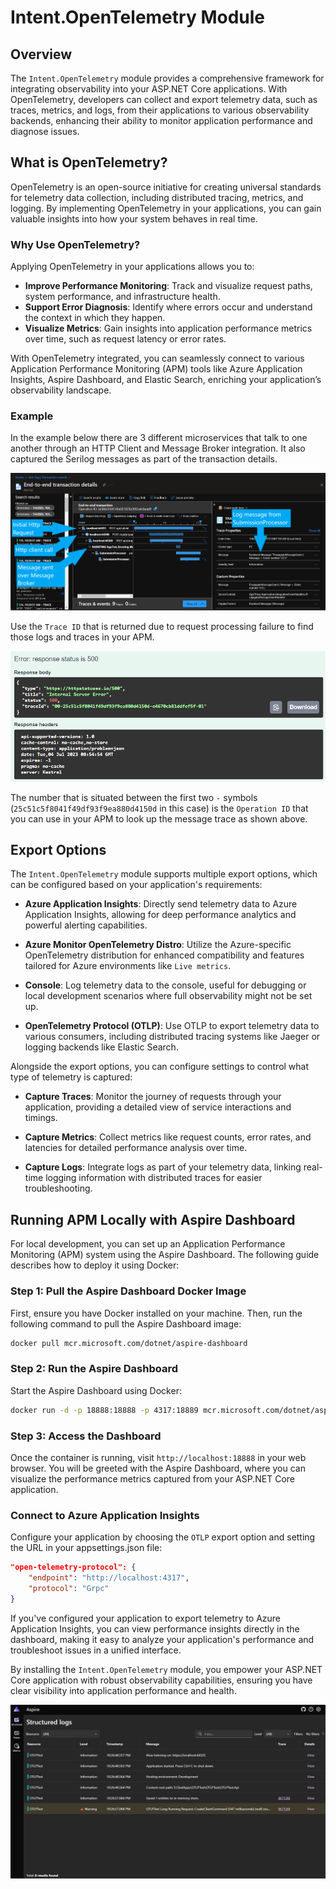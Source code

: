 # Intent.OpenTelemetry Module

## Overview

The `Intent.OpenTelemetry` module provides a comprehensive framework for integrating observability into your ASP.NET Core applications. With OpenTelemetry, developers can collect and export telemetry data, such as traces, metrics, and logs, from their applications to various observability backends, enhancing their ability to monitor application performance and diagnose issues.

## What is OpenTelemetry?

OpenTelemetry is an open-source initiative for creating universal standards for telemetry data collection, including distributed tracing, metrics, and logging. By implementing OpenTelemetry in your applications, you can gain valuable insights into how your system behaves in real time.

### Why Use OpenTelemetry?

Applying OpenTelemetry in your applications allows you to:

- **Improve Performance Monitoring**: Track and visualize request paths, system performance, and infrastructure health.
- **Support Error Diagnosis**: Identify where errors occur and understand the context in which they happen.
- **Visualize Metrics**: Gain insights into application performance metrics over time, such as request latency or error rates.

With OpenTelemetry integrated, you can seamlessly connect to various Application Performance Monitoring (APM) tools like Azure Application Insights, Aspire Dashboard, and Elastic Search, enriching your application’s observability landscape.

### Example

In the example below there are 3 different microservices that talk to one another through an HTTP Client and Message Broker integration. It also captured the Serilog messages as part of the transaction details.

![Azure Application Insights](docs/images/app-insights-telemetry.png)

Use the `Trace ID` that is returned due to request processing failure to find those logs and traces in your APM.

![Trace ID from error responses](docs/images/http-500-with-traceid.png)

The number that is situated between the first two `-` symbols (`25c51c5f8041f49df93f9ea880d4150d` in this case) is the `Operation ID` that you can use in your APM to look up the message trace as shown above.

## Export Options

The `Intent.OpenTelemetry` module supports multiple export options, which can be configured based on your application's requirements:

- **Azure Application Insights**: Directly send telemetry data to Azure Application Insights, allowing for deep performance analytics and powerful alerting capabilities.

- **Azure Monitor OpenTelemetry Distro**: Utilize the Azure-specific OpenTelemetry distribution for enhanced compatibility and features tailored for Azure environments like `Live metrics`.

- **Console**: Log telemetry data to the console, useful for debugging or local development scenarios where full observability might not be set up.

- **OpenTelemetry Protocol (OTLP)**: Use OTLP to export telemetry data to various consumers, including distributed tracing systems like Jaeger or logging backends like Elastic Search.

Alongside the export options, you can configure settings to control what type of telemetry is captured:

- **Capture Traces**: Monitor the journey of requests through your application, providing a detailed view of service interactions and timings.

- **Capture Metrics**: Collect metrics like request counts, error rates, and latencies for detailed performance analysis over time.

- **Capture Logs**: Integrate logs as part of your telemetry data, linking real-time logging information with distributed traces for easier troubleshooting.

## Running APM Locally with Aspire Dashboard

For local development, you can set up an Application Performance Monitoring (APM) system using the Aspire Dashboard. The following guide describes how to deploy it using Docker:

### Step 1: Pull the Aspire Dashboard Docker Image

First, ensure you have Docker installed on your machine. Then, run the following command to pull the Aspire Dashboard image:

```bash
docker pull mcr.microsoft.com/dotnet/aspire-dashboard
```

### Step 2: Run the Aspire Dashboard

Start the Aspire Dashboard using Docker:

```bash
docker run -d -p 18888:18888 -p 4317:18889 mcr.microsoft.com/dotnet/aspire-dashboard
```

### Step 3: Access the Dashboard

Once the container is running, visit `http://localhost:18888` in your web browser.
You will be greeted with the Aspire Dashboard, where you can visualize the performance metrics captured from your ASP.NET Core application.

### Connect to Azure Application Insights

Configure your application by choosing the `OTLP` export option and setting the URL in your appsettings.json file:

```json
"open-telemetry-protocol": {
    "endpoint": "http://localhost:4317",
    "protocol": "Grpc"
}
```

If you've configured your application to export telemetry to Azure Application Insights, you can view performance insights directly in the dashboard, making it easy to analyze your application's performance and troubleshoot issues in a unified interface.

By installing the `Intent.OpenTelemetry` module, you empower your ASP.NET Core application with robust observability capabilities, ensuring you have clear visibility into application performance and health.

![Aspire Dashboard](docs/images/aspire-dashboard.png)
